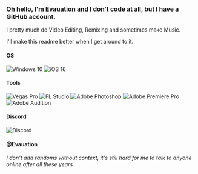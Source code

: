 ### Oh hello, I'm Evauation and I don't code at all, but I have a GitHub account.

I pretty much do Video Editing, Remixing and sometimes make Music.

I'll make this readme better when I get around to it.

#### OS
![Windows 10](https://img.shields.io/badge/Windows_10-0078D6?style=for-the-badge&logo=windows&logoColor=white) ![iOS 16](https://img.shields.io/badge/iOS_16-000000?style=for-the-badge&logo=ios&logoColor=white)

#### Tools
![Vegas Pro](https://img.shields.io/badge/Vegas%20Pro-0064E7?style=for-the-badge&logo=Vegas%20Pro&logoColor=white) ![FL Studio](https://img.shields.io/badge/FL%20Studio-%23F5792A.svg?style=for-the-badge&logo=fl%20studio&logoColor=white) ![Adobe Photoshop](https://img.shields.io/badge/Adobe%20Photoshop-31A8FF?style=for-the-badge&logo=Adobe%20Photoshop&logoColor=black) ![Adobe Premiere Pro](https://img.shields.io/badge/Adobe%20Premiere%20Pro-9999FF?style=for-the-badge&logo=Adobe%20Premiere%20Pro&logoColor=white) ![Adobe Audition](https://img.shields.io/badge/Adobe%20Audition-5CF3EA?style=for-the-badge&logo=Adobe%20Audition&logoColor=black)

#### Discord 
![Discord](https://img.shields.io/badge/Discord-7289DA?style=for-the-badge&logo=discord&logoColor=white) 
#### @Evauation
###### I don't add randoms without context, it's still hard for me to talk to anyone online after all these years


